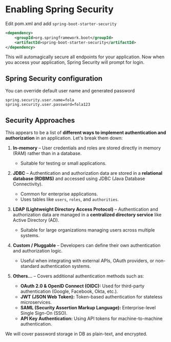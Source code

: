 # Enabling Spring Security

Edit pom.xml and add `spring-boot-starter-security`

```xml pom.xml
<dependency>
    <groupId>org.springframework.boot</groupId>
    <artifactId>spring-boot-starter-security</artifactId>
</dependency>
```

This will automagically secure all endpoints for your application. Now when you access your application, Spring Security will prompt for login.

## Spring Security configuration

You can override default user name and generated password

```application.properties
spring.security.user.name=fola
spring.security.user.password=fola123
```

## Security Approaches

This appears to be a list of **different ways to implement authentication and authorization** in an application. Let's break them down:

1. **In-memory** – User credentials and roles are stored directly in memory (RAM) rather than in a database.  
   - Suitable for testing or small applications.  

2. **JDBC** – Authentication and authorization data are stored in a **relational database (RDBMS)** and accessed using JDBC (Java Database Connectivity).  
   - Common for enterprise applications.  
   - Uses tables like `users`, `roles`, and `authorities`.  

3. **LDAP (Lightweight Directory Access Protocol)** – Authentication and authorization data are managed in a **centralized directory service** like Active Directory (AD).  
   - Suitable for large organizations managing users across multiple systems.  

4. **Custom / Pluggable** – Developers can define their own authentication and authorization logic.  
   - Useful when integrating with external APIs, OAuth providers, or non-standard authentication systems.  

5. **Others…** – Covers additional authentication methods such as:

   - **OAuth 2.0 & OpenID Connect (OIDC):** Used for third-party authentication (Google, Facebook, Okta, etc.).  
   - **JWT (JSON Web Token):** Token-based authentication for stateless microservices.  
   - **SAML (Security Assertion Markup Language):** Enterprise-level Single Sign-On (SSO).  
   - **API Key Authentication:** Using API tokens for machine-to-machine authentication.  

We will cover password storage in DB as plain-text, and encrypted.
